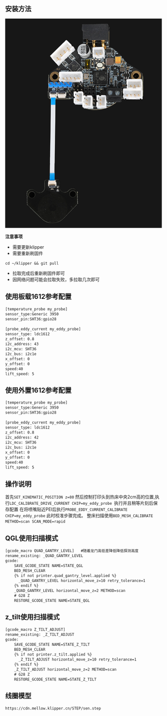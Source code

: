 ## 安装方法

![1612](../../images/boards/fly_sht36_v3/1612.jpg)

**注意事项**

* 需要更新klipper
* 需要重新刷固件

```
cd ~/klipper && git pull
```

* 拉取完成后重新刷固件即可
* 因网络问题可能会拉取失败，多拉取几次即可

## 使用板载1612参考配置

```
[temperature_probe my_probe]
sensor_type:Generic 3950
sensor_pin:SHT36:gpio28

[probe_eddy_current my_eddy_probe]
sensor_type: ldc1612
z_offset: 0.8
i2c_address: 43
i2c_mcu: SHT36
i2c_bus: i2c1e
x_offset: 0
y_offset: 0
speed:40
lift_speed: 5
```

## 使用外置1612参考配置

```
[temperature_probe my_probe]
sensor_type:Generic 3950
sensor_pin:SHT36:gpio28

[probe_eddy_current my_eddy_probe]
sensor_type: ldc1612
z_offset: 0.8
i2c_address: 42
i2c_mcu: SHT36
i2c_bus: i2c1e
x_offset: 0
y_offset: 0
speed:40
lift_speed: 5
```

##  操作说明
首先`SET_KINEMATIC_POSITION z=80` 
然后控制打印头到热床中央2cm高的位置,执行`LDC_CALIBRATE_DRIVE_CURRENT CHIP=my_eddy_probe `执行并且稍等片刻后保存配置
在将喷嘴贴近PEI后执行`PROBE_EDDY_CURRENT_CALIBRATE CHIP=my_eddy_probe` 
此时校准步骤完成。 
整床扫描使用`BED_MESH_CALIBRATE METHOD=scan SCAN_MODE=rapid` 

## QGL使用扫描模式
```
[gcode_macro QUAD_GANTRY_LEVEL]   #随着龙门高低差降低降低探测高度
rename_existing: _QUAD_GANTRY_LEVEL
gcode:
    SAVE_GCODE_STATE NAME=STATE_QGL
    BED_MESH_CLEAR
    {% if not printer.quad_gantry_level.applied %}
      _QUAD_GANTRY_LEVEL horizontal_move_z=10 retry_tolerance=1
    {% endif %}
    _QUAD_GANTRY_LEVEL horizontal_move_z=2 METHOD=scan
    # G28 Z
    RESTORE_GCODE_STATE NAME=STATE_QGL
```
## z_tilt使用扫描模式
```
[gcode_macro Z_TILT_ADJUST]
rename_existing: _Z_TILT_ADJUST
gcode:
    SAVE_GCODE_STATE NAME=STATE_Z_TILT
    BED_MESH_CLEAR
    {% if not printer.z_tilt.applied %}
      _Z_TILT_ADJUST horizontal_move_z=10 retry_tolerance=1
    {% endif %}
    _Z_TILT_ADJUST horizontal_move_z=2 METHOD=scan
    # G28 Z
    RESTORE_GCODE_STATE NAME=STATE_Z_TILT
```
## 线圈模型

```
https://cdn.mellow.klipper.cn/STEP/sen.step
```

